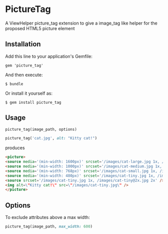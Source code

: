 # PictureTag

A ViewHelper picture_tag extension to give a image_tag like helper for the proposed HTML5 picture element

## Installation

Add this line to your application's Gemfile:

    gem 'picture_tag'

And then execute:

    $ bundle

Or install it yourself as:

    $ gem install picture_tag

## Usage

```ruby
picture_tag(image_path, options)
```  

```ruby
picture_tag('cat.jpg', alt: "Kitty cat!")
```  
produces

```html
<picture>
<source media='(min-width: 1600px)' srcset='/images/cat-large.jpg 1x, /images/cat-large@2x.jpg 2x' />
<source media='(min-width: 1000px)' srcset='/images/cat-medium.jpg 1x, /images/cat-medium@2x.jpg 2x' />
<source media='(min-width: 768px)' srcset='/images/cat-small.jpg 1x, /images/cat-small@2x.jpg 2x' />
<source media='(min-width: 480px)' srcset='/images/cat-tiny.jpg 1x, /images/cat-tiny@2x.jpg 2x' />
<source srcset='/images/cat-tiny.jpg 1x, /images/cat-tiny@2x.jpg 2x' />
<img alt=\"Kitty cat!\" src=\"/images/cat-tiny.jpg\" />
</picture>
```

## Options
To exclude <source> attributes above a max width:
  
```ruby
picture_tag(image_path, max_width: 600)
```